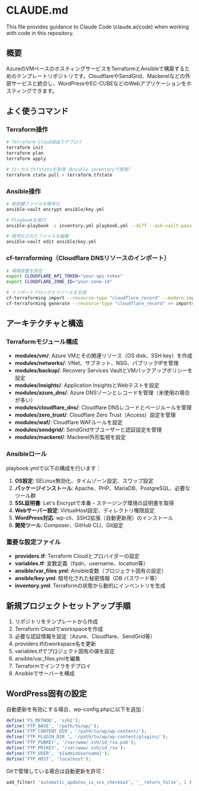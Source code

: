 # CLAUDE.md

This file provides guidance to Claude Code (claude.ai/code) when working with code in this repository.

## 概要

AzureのVMベースのホスティングサービスをTerraformとAnsibleで構築するためのテンプレートリポジトリです。CloudflareやSendGrid、Mackerelなどの外部サービスと統合し、WordPressやEC-CUBEなどのWebアプリケーションをホスティングできます。

## よく使うコマンド

### Terraform操作

```bash
# Terraform Cloud経由でデプロイ
terraform init
terraform plan
terraform apply

# ローカルでtfstateを取得（Ansible inventoryで使用）
terraform state pull > terraform.tfstate
```

### Ansible操作

```bash
# 秘密鍵ファイルを暗号化
ansible-vault encrypt ansible/key.yml

# Playbookを実行
ansible-playbook -i inventory.yml playbook.yml --diff --ask-vault-pass

# 暗号化されたファイルを編集
ansible-vault edit ansible/key.yml
```

### cf-terraforming（Cloudflare DNSリソースのインポート）

```bash
# 環境変数を設定
export CLOUDFLARE_API_TOKEN="your-api-token"
export CLOUDFLARE_ZONE_ID="your-zone-id"

# インポートブロックとリソースを生成
cf-terraforming import --resource-type "cloudflare_record" --modern-import-block > imports.tf
cf-terraforming generate --resource-type "cloudflare_record" >> imports.tf
```

## アーキテクチャと構造

### Terraformモジュール構成

- **modules/vm/**: Azure VMとその関連リソース（OS disk、SSH key）を作成
- **modules/networks/**: VNet、サブネット、NSG、パブリックIPを管理
- **modules/backup/**: Recovery Services VaultとVMバックアップポリシーを設定
- **modules/insights/**: Application InsightsとWebテストを設定
- **modules/azure_dns/**: Azure DNSゾーンとレコードを管理（未使用の場合が多い）
- **modules/cloudflare_dns/**: Cloudflare DNSレコードとページルールを管理
- **modules/zero_trust/**: Cloudflare Zero Trust（Access）設定を管理
- **modules/waf/**: Cloudflare WAFルールを設定
- **modules/sendgrid/**: SendGridサブユーザーと認証設定を管理
- **modules/mackerel/**: Mackerel外形監視を設定

### Ansibleロール

playbook.ymlで以下の構成を行います：

1. **OS設定**: SELinux無効化、タイムゾーン設定、スワップ設定
2. **パッケージインストール**: Apache、PHP、MariaDB、PostgreSQL、必要なツール群
3. **SSL証明書**: Let's Encryptで本番・ステージング環境の証明書を取得
4. **Webサーバー設定**: VirtualHost設定、ディレクトリ権限設定
5. **WordPress対応**: wp-cli、SSH2拡張（自動更新用）のインストール
6. **開発ツール**: Composer、GitHub CLI、Git設定

### 重要な設定ファイル

- **providers.tf**: Terraform Cloudとプロバイダーの設定
- **variables.tf**: 変数定義（fqdn、username、location等）
- **ansible/var_files.yml**: Ansible変数（プロジェクト固有の設定）
- **ansible/key.yml**: 暗号化された秘密情報（DB パスワード等）
- **inventory.yml**: Terraformの状態から動的にインベントリを生成

## 新規プロジェクトセットアップ手順

1. リポジトリをテンプレートから作成
2. Terraform Cloudでworkspaceを作成
3. 必要な認証情報を設定（Azure、Cloudflare、SendGrid等）
4. providers.tfのworkspace名を更新
5. variables.tfでプロジェクト固有の値を設定
6. ansible/var_files.ymlを編集
7. Terraformでインフラをデプロイ
8. Ansibleでサーバーを構成

## WordPress固有の設定

自動更新を有効にする場合、wp-config.phpに以下を追加：

```php
define('FS_METHOD', 'ssh2');
define('FTP_BASE', '/path/to/wp/');
define('FTP_CONTENT_DIR', '/path/to/wp/wp-content/');
define('FTP_PLUGIN_DIR ', '/path/to/wp/wp-content/plugins/');
define('FTP_PUBKEY', '/var/www/.ssh/id_rsa.pub');
define('FTP_PRIKEY', '/var/www/.ssh/id_rsa');
define('FTP_USER', '${adminUsername}');
define('FTP_HOST', 'localhost');
```

Gitで管理している場合は自動更新を許可：

```php
add_filter( 'automatic_updates_is_vcs_checkout', '__return_false', 1 );
```